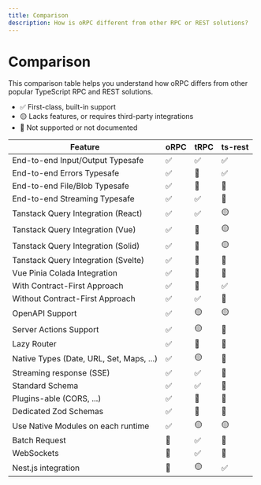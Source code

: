 ```yaml
---
title: Comparison
description: How is oRPC different from other RPC or REST solutions?
---
```


# Comparison

This comparison table helps you understand how oRPC differs from other popular TypeScript RPC and REST solutions.

- ✅ First-class, built-in support
- 🟡 Lacks features, or requires third-party integrations
- 🛑 Not supported or not documented

| Feature                                  | oRPC | tRPC | ts-rest |
| ---------------------------------------- | ---- | ---- | ------- |
| End-to-end Input/Output Typesafe         | ✅   | ✅   | ✅      |
| End-to-end Errors Typesafe               | ✅   | 🛑   | ✅      |
| End-to-end File/Blob Typesafe            | ✅   | 🛑   | 🛑      |
| End-to-end Streaming Typesafe            | ✅   | ✅   | 🛑      |
| Tanstack Query Integration (React)       | ✅   | ✅   | 🟡      |
| Tanstack Query Integration (Vue)         | ✅   | 🛑   | 🟡      |
| Tanstack Query Integration (Solid)       | ✅   | 🛑   | 🟡      |
| Tanstack Query Integration (Svelte)      | ✅   | 🛑   | 🛑      |
| Vue Pinia Colada Integration             | ✅   | 🛑   | 🛑      |
| With Contract-First Approach             | ✅   | 🛑   | ✅      |
| Without Contract-First Approach          | ✅   | ✅   | 🛑      |
| OpenAPI Support                          | ✅   | 🟡   | 🟡      |
| Server Actions Support                   | ✅   | 🟡   | 🛑      |
| Lazy Router                              | ✅   | 🛑   | 🛑      |
| Native Types (Date, URL, Set, Maps, ...) | ✅   | 🟡   | 🛑      |
| Streaming response (SSE)                 | ✅   | ✅   | 🛑      |
| Standard Schema                          | ✅   | ✅   | 🛑      |
| Plugins-able (CORS, ...)                 | ✅   | 🛑   | 🛑      |
| Dedicated Zod Schemas                    | ✅   | 🛑   | 🛑      |
| Use Native Modules on each runtime       | ✅   | 🟡   | 🟡      |
| Batch Request                            | 🛑   | ✅   | 🛑      |
| WebSockets                               | 🛑   | ✅   | 🛑      |
| Nest.js integration                      | 🛑   | 🟡   | ✅      |
